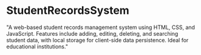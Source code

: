 # StudentRecordsSystem
"A web-based student records management system using HTML, CSS, and JavaScript. Features include adding, editing, deleting, and searching student data, with local storage for client-side data persistence. Ideal for educational institutions."
